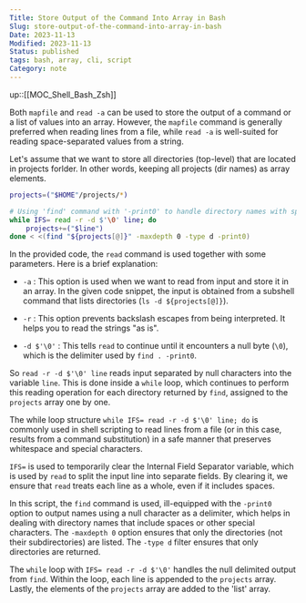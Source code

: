 ```yaml
---
Title: Store Output of the Command Into Array in Bash
Slug: store-output-of-the-command-into-array-in-bash
Date: 2023-11-13
Modified: 2023-11-13
Status: published
tags: bash, array, cli, script
Category: note
---
```

up::[[MOC_Shell_Bash_Zsh]]

Both `mapfile` and `read -a` can be used to store the output of a command or a list of values into an array. However, the `mapfile` command is generally preferred when reading lines from a file, while `read -a` is well-suited for reading space-separated values from a string.

Let's assume that we want to store all directories (top-level) that are located in projects forlder. In other words, keeping all projects (dir names) as array elements.

```bash
projects=("$HOME"/projects/*)

# Using 'find' command with '-print0' to handle directory names with special characters
while IFS= read -r -d $'\0' line; do
    projects+=("$line")
done < <(find "${projects[@]}" -maxdepth 0 -type d -print0)
```

In the provided code, the `read` command is used together with some parameters. Here is a brief explanation:

- `-a` : This option is used when we want to read from input and store it in an array. In the given code snippet, the input is obtained from a subshell command that lists directories (`ls -d ${projects[@]}`).

- `-r` : This option prevents backslash escapes from being interpreted. It helps you to read the strings "as is".

- `-d $'\0'` : This tells `read` to continue until it encounters a null byte (`\0`), which is the delimiter used by `find . -print0`.

So `read -r -d $'\0' line` reads input separated by null characters into the variable `line`. This is done inside a `while` loop, which continues to perform this reading operation for each directory returned by `find`, assigned to the `projects` array one by one.

The while loop structure `while IFS= read -r -d $'\0' line; do` is commonly used in shell scripting to read lines from a file (or in this case, results from a command substitution) in a safe manner that preserves whitespace and special characters.

`IFS=` is used to temporarily clear the Internal Field Separator variable, which is used by `read` to split the input line into separate fields. By clearing it, we ensure that `read` treats each line as a whole, even if it includes spaces.

In this script, the `find` command is used, ill-equipped with the `-print0` option to output names using a null character as a delimiter, which helps in dealing with directory names that include spaces or other special characters. The `-maxdepth 0` option ensures that only the directories (not their subdirectories) are listed. The `-type d` filter ensures that only directories are returned.

The `while` loop with `IFS= read -r -d $'\0'` handles the null delimited output from `find`. Within the loop, each line is appended to the `projects` array. Lastly, the elements of the `projects` array are added to the 'list' array.
